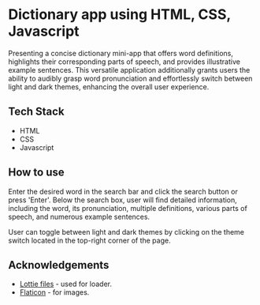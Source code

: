 # Dictionary app using HTML, CSS, Javascript

Presenting a concise dictionary mini-app that offers word definitions, highlights their corresponding parts of speech, and provides illustrative example sentences. This versatile application additionally grants users the ability to audibly grasp word pronunciation and effortlessly switch between light and dark themes, enhancing the overall user experience.


## Tech Stack

- HTML
- CSS
- Javascript

## How to use

Enter the desired word in the search bar and click the search button or press 'Enter'. Below the search box, user will find detailed information, including the word, its pronunciation, multiple definitions, various parts of speech, and numerous example sentences.

User can toggle between light and dark themes by clicking on the theme switch located in the top-right corner of the page.


## Acknowledgements

 - [Lottie files](https://lottiefiles.com/) - used for loader.
 - [Flaticon](https://www.flaticon.com/) - for images.


